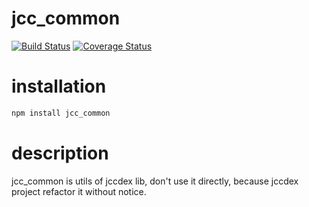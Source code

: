 # jcc_common

[![Build Status](https://travis-ci.com/JCCDex/jcc_common.svg?branch=master)](https://travis-ci.com/JCCDex/jcc_common) [![Coverage Status](https://coveralls.io/repos/github/JCCDex/jcc_common/badge.svg?branch=master)](https://coveralls.io/github/JCCDex/jcc_common?branch=master)


# installation

```bash
npm install jcc_common
```

# description

jcc_common is utils of jccdex lib, don't use it directly, because jccdex project refactor it without notice.